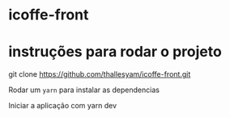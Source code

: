 # icoffe-front

# instruções para rodar o projeto

git clone https://github.com/thallesyam/icoffe-front.git

Rodar um `yarn` para instalar as dependencias

Iniciar a aplicação com yarn dev

